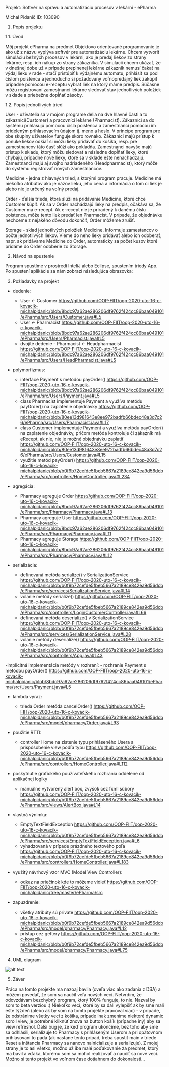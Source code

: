 Projekt:
Softvér na správu a automatizáciu procesov v lekárni - ePharma

Michal Pidanič ID: 103090

1. Popis projektu

1.1. Úvod

Môj projekt ePharma na predmet Objektovo orientované programovanie je ako už z názvu vyplýva softvér pre automatizáciu lekárne.
Chcem vytvoriť simuláciu bežných procesov v lekárni, ako je predaj liekov zo strany lekárne, resp. ich nákup zo strany zákazníka. V simulácii chcem ukázať, že v dnešnej dobe už v prípade preplnenej lekárne zákazník nemusí čakať na výdaj lieku v rade - stačí pristúpiť k výdajnému automatu, prihlásiť sa pod číslom poistenca a jednoducho si požadovaný voľnopredajný liek zakúpiť prípadne pomocou e-receptu vybrať liek na ktorý máme predpis.
Súčasne môžu registrovaní zamestnanci lekárne sledovať stav jednotlivých položiek v sklade a priebežne dopĺňať zásoby.

1.2. Popis jednotlivých tried

User - užívatelia sa v mojom programe delia na dve hlavné časti a to zákazníci(Customer)  a pracovníci lekárne (Pharmacist). Zákazníci sa do systému prihlasujú pomocou čísla poistenca a zamestnanci pomocou im prideleným prihlasovacím údajom tj. meno a heslo.  V princípe program pre obe skupiny užívateľov funguje skoro rovnako. Zákazníci majú prístup k ponuke liekov odkiaľ si môžu lieky pridávať do košíka, resp. pre zamestnancov táto časť slúži ako pokladňa. Zamestnanci navyše majú prístup k skladu, ktorý môžu sledovať a následne dopĺňať lieky, ktoré chýbajú, prípadne nové lieky, ktoré sa v sklade ešte nenachádzajú. Zamestnanci majú aj svojho nadriadeného (Headpharmacist), ktorý môže do systému registrovať nových zamestnancov.

Medicine - jedna z hlavných tried, s ktorými program pracuje. Medicine má niekoľko atribútov ako je názov lieku, jeho cena a informácia o tom ci liek je alebo nie je určený na voľný predaj.

Order - ďalšia trieda, ktorá slúži na pridávanie Medicine, ktoré chce Customer kúpiť. Ak sa v Order nachádzajú lieky na predpis, očakáva sa, že Customer má e-recept. Ak e-recept nie je priradený k danému číslu poistenca, môže tento liek predať len Pharmacist. V prípade, že objednávku nechceme z nejakého dôvodu dokončiť, Order môžeme zrušiť.

Storage - sklad jednotlivých položiek Medicine. Informuje zamestancov o počte jednotlivých liekov. Vieme do neho lieky pridávať alebo ich odoberať, napr. ak pridávame Medicine do Order, automaticky sa počet kusov ktoré pridáme do Order odoberie zo Storage.

2. Návod na spustenie

Program spustíme v prostredí InteliJ alebo Eclipse, spustením triedy App. Po spustení aplikácie sa nám zobrazí následujúca obrazovka:

3. Požiadavky na projekt

- dedenie:
	- User <- Customer https://github.com/OOP-FIIT/oop-2020-uto-16-c-kovacik-michalpidanic/blob/8bdc97a62ae286206df9762f424cc86baa049101/ePharma/src/Users/Customer.java#L5
	- User <- Pharmacist https://github.com/OOP-FIIT/oop-2020-uto-16-c-kovacik-michalpidanic/blob/8bdc97a62ae286206df9762f424cc86baa049101/ePharma/src/Users/Pharmacist.java#L5
	- dvojité dedenie - Pharmacist <- Headpharmacist https://github.com/OOP-FIIT/oop-2020-uto-16-c-kovacik-michalpidanic/blob/8bdc97a62ae286206df9762f424cc86baa049101/ePharma/src/Users/HeadPharmacist.java#L5

- polymorfizmus:
	- interface Payment s metodou payOrder() https://github.com/OOP-FIIT/oop-2020-uto-16-c-kovacik-michalpidanic/blob/8bdc97a62ae286206df9762f424cc86baa049101/ePharma/src/Users/Payment.java#L5
	- class Pharmacist implementuje Payment a využíva metódu payOrder() na zaplatenie objednávky https://github.com/OOP-FIIT/oop-2020-uto-16-c-kovacik-michalpidanic/blob/80ee13d981643e8ee972badfb66bdec48a3d7c26/ePharma/src/Users/Pharmacist.java#L17
	- class Customer implementuje  Payment a využíva metódu payOrder() na zaplatenie objednávky, pričom metóda kontroluje či zákazník má eRecept, ak nie, nie je možné objednávku zaplatiť  https://github.com/OOP-FIIT/oop-2020-uto-16-c-kovacik-michalpidanic/blob/80ee13d981643e8ee972badfb66bdec48a3d7c26/ePharma/src/Users/Customer.java#L15
	- využitie metód payOrder() https://github.com/OOP-FIIT/oop-2020-uto-16-c-kovacik-michalpidanic/blob/b0f9b72cefde5fbeb5667a2189ce842ea9d56dcb/ePharma/src/controllers/HomeController.java#L234

- agregácia:
	- Pharmacy agreguje Order https://github.com/OOP-FIIT/oop-2020-uto-16-c-kovacik-michalpidanic/blob/8bdc97a62ae286206df9762f424cc86baa049101/ePharma/src/Pharmacy/Pharmacy.java#L13
	- Pharmacy agreguje User https://github.com/OOP-FIIT/oop-2020-uto-16-c-kovacik-michalpidanic/blob/8bdc97a62ae286206df9762f424cc86baa049101/ePharma/src/Pharmacy/Pharmacy.java#L11
	- Pharmacy agreguje Storage https://github.com/OOP-FIIT/oop-2020-uto-16-c-kovacik-michalpidanic/blob/8bdc97a62ae286206df9762f424cc86baa049101/ePharma/src/Pharmacy/Pharmacy.java#L12
	
- serializácia:
	- definovaná metóda serialize() v SerializationService https://github.com/OOP-FIIT/oop-2020-uto-16-c-kovacik-michalpidanic/blob/b0f9b72cefde5fbeb5667a2189ce842ea9d56dcb/ePharma/src/services/SerializationService.java#L14
	- volanie metódy serialize() https://github.com/OOP-FIIT/oop-2020-uto-16-c-kovacik-michalpidanic/blob/b0f9b72cefde5fbeb5667a2189ce842ea9d56dcb/ePharma/src/controllers/LoginCustomerController.java#L66
	- definovaná metóda deserialize() v SerializationService https://github.com/OOP-FIIT/oop-2020-uto-16-c-kovacik-michalpidanic/blob/b0f9b72cefde5fbeb5667a2189ce842ea9d56dcb/ePharma/src/services/SerializationService.java#L28
	- volanie metódy deserialize() https://github.com/OOP-FIIT/oop-2020-uto-16-c-kovacik-michalpidanic/blob/b0f9b72cefde5fbeb5667a2189ce842ea9d56dcb/ePharma/src/controllers/App.java#L43
	
-implicitná implementácia metódy v rozhraní:
	- rozhranie Payment s metódou payOrder() https://github.com/OOP-FIIT/oop-2020-uto-16-c-kovacik-michalpidanic/blob/8bdc97a62ae286206df9762f424cc86baa049101/ePharma/src/Users/Payment.java#L5

- lambda výraz:
	- trieda Order metóda cancelOrder() https://github.com/OOP-FIIT/oop-2020-uto-16-c-kovacik-michalpidanic/blob/b0f9b72cefde5fbeb5667a2189ce842ea9d56dcb/ePharma/src/model/pharmacy/Order.java#L93
	
- použitie RTTI:
	- controller Home na zistenie typu prihláseného Usera a prispôsobenie view podľa typu https://github.com/OOP-FIIT/oop-2020-uto-16-c-kovacik-michalpidanic/blob/b0f9b72cefde5fbeb5667a2189ce842ea9d56dcb/ePharma/src/controllers/HomeController.java#L112
	
- poskytnutie grafického používateľského rozhrania oddelene od aplikačnej logiky 
	- manuálne vytvorený alert box, zvyšok cez fxml súbory https://github.com/OOP-FIIT/oop-2020-uto-16-c-kovacik-michalpidanic/blob/b0f9b72cefde5fbeb5667a2189ce842ea9d56dcb/ePharma/src/views/AlertBox.java#L14

- vlastná výnimka:
	- EmptyTextFieldException https://github.com/OOP-FIIT/oop-2020-uto-16-c-kovacik-michalpidanic/blob/b0f9b72cefde5fbeb5667a2189ce842ea9d56dcb/ePharma/src/services/EmptyTextFieldException.java#L6
	- vyhadzovaná v prípade prázdneho textového poľa https://github.com/OOP-FIIT/oop-2020-uto-16-c-kovacik-michalpidanic/blob/b0f9b72cefde5fbeb5667a2189ce842ea9d56dcb/ePharma/src/controllers/HomeController.java#L183
	
- využitý návrhový vzor MVC (Model View Controller):
	- odkaz na priečinok kde to môžeme vidieť https://github.com/OOP-FIIT/oop-2020-uto-16-c-kovacik-michalpidanic/tree/master/ePharma/src
	
- zapuzdrenie:
	- všetky atribúty sú private https://github.com/OOP-FIIT/oop-2020-uto-16-c-kovacik-michalpidanic/blob/b0f9b72cefde5fbeb5667a2189ce842ea9d56dcb/ePharma/src/model/pharmacy/Pharmacy.java#L12
	- prístup cez gettery https://github.com/OOP-FIIT/oop-2020-uto-16-c-kovacik-michalpidanic/blob/b0f9b72cefde5fbeb5667a2189ce842ea9d56dcb/ePharma/src/model/pharmacy/Pharmacy.java#L75
	
4. UML diagram

![alt text](https://github.com/OOP-FIIT/oop-2020-uto-16-c-kovacik-michalpidanic/blob/master/UML.png "UML.png")

5. Záver

Práca na tomto projekte ma nazoaj bavila (oveľa viac ako zadania z DSA) a môžem povedať, že som sa naučil veľa nových vecí. Netvrdím, že odovzdávam bezchybný program, ktorý 100% funguje, to nie. Nazval by som to beta verziou :) Niekoľko vecí, ktoré by sa dali vylepšiť ak by sme mali ešte týždeň (alebo ak by som na tomto projekte pracoval viac) - v prípade, že odstránime všetky veci z košíka, prípade inak zmeníme niektoré dynamic scroll view, je potrebné kliknúť znova na button košík (prípadne iný) aby sa view refreshol. Ďalší bug je, že keď program ukončíme, bez toho aby sme sa odhlásili, serializuje to Pharmacy s prihláseným Userom a pri opätovnom prihlasovaní to padá (ak nastane tento prípad, treba spustiť main v triede Reset a inštancia Pharmacy sa nanovo nainicializuje a serializuje). Z mojej strany je to asi všetko, možno už iba malé poďakovanie za predmet, ktorý ma bavil a vďaka, ktorému som sa mohol realizovať a naučiť sa nové veci. Možno si tento projekt vo voľnom čase dotiahnem do dokonalosti...
